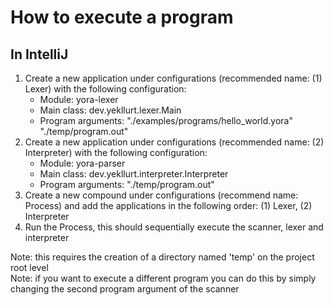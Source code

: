 # How to execute a program

## In IntelliJ

1. Create a new application under configurations (recommended name: (1) Lexer) with the following
   configuration:
    - Module: yora-lexer
    - Main class: dev.yekllurt.lexer.Main
    - Program arguments: "./examples/programs/hello_world.yora" "./temp/program.out"
2. Create a new application under configurations (recommended name: (2) Interpreter) with the following configuration:
    - Module: yora-parser
    - Main class: dev.yekllurt.interpreter.Interpreter
    - Program arguments: "./temp/program.out"
3. Create a new compound under configurations (recommend name: Process) and add the applications in the following
   order: (1) Lexer, (2) Interpreter
4. Run the Process, this should sequentially execute the scanner, lexer and interpreter

Note: this requires the creation of a directory named 'temp' on the project root level <br>
Note: if you want to execute a different program you can do this by simply changing the second program argument of the
scanner